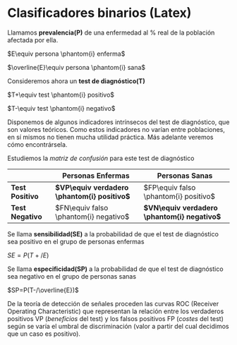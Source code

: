 # Clasificadores binarios (Latex)

Llamamos **prevalencia(P)** de una enfermedad al % real de la población afectada por ella.

$E\equiv persona \phantom{i} enferma$

$\overline{E}\equiv persona \phantom{i} sana$

Consideremos ahora un **test de diagnóstico(T)**

$T+\equiv test \phantom{i} positivo$

$T-\equiv test \phantom{i} negativo$

Disponemos de algunos indicadores intrínsecos del test de diagnóstico, que son valores teóricos. 
Como estos indicadores no varían entre poblaciones, en sí mismos no tienen mucha utilidad práctica.
Más adelante veremos cómo encontrársela.

Estudiemos la *matriz de confusión* para este test de diagnóstico

||Personas Enfermas|Personas Sanas|
|-|-|-|
|**Test Positivo**|**$VP\equiv verdadero \phantom{i} positivo$**|$FP\equiv falso \phantom{i} positivo$|
|**Test Negativo**|$FN\equiv falso \phantom{i} negativo$|**$VN\equiv verdadero \phantom{i} negativo$**|

Se llama **sensibilidad(SE)** a la probabilidad de que el test de diagnóstico sea positivo en el grupo de personas enfermas

$SE=P(T+/E)$

Se llama **especificidad(SP)** a la probabilidad de que el test de diagnóstico sea negativo en el grupo de personas sanas

$SP=P(T-/\overline{E})$

De la teoría de detección de señales proceden las curvas ROC (Receiver Operating Characteristic) que representan la relación
entre los verdaderos positivos VP (*beneficios* del test) y los falsos positivos FP (*costes* del test) según se varía el umbral
de discriminación (valor a partir del cual decidimos que un caso es positivo).
